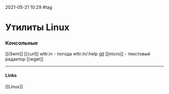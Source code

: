 2021-05-21 10:29
#tag
# Утилиты Linux

### Консольные 
[[i3wm]]
[[curl]] wttr.in - погода wttr.in/:help [git](https://github.com/chubin/wttr.in)
[[micro]] - текстовый редактор
[[wget]]
_____________
#### Links
[[Linux]]